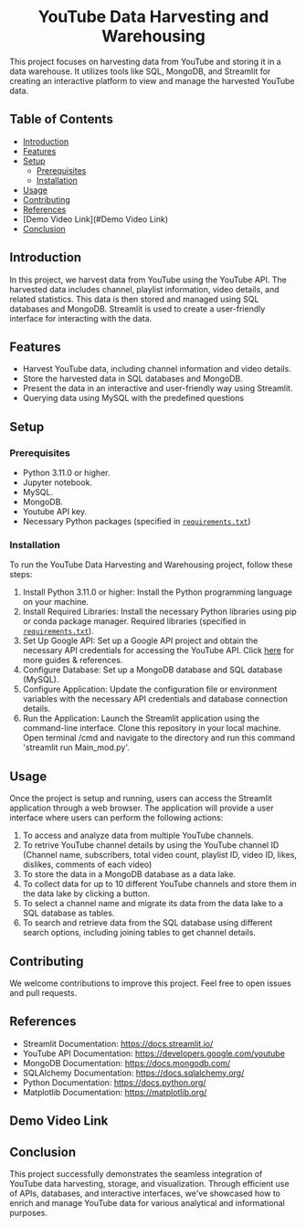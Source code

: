# <div align="center">YouTube Data Harvesting and Warehousing</div>

This project focuses on harvesting data from YouTube and storing it in a data warehouse. It utilizes tools like SQL, MongoDB, and Streamlit for creating an interactive platform to view and manage the harvested YouTube data.

## Table of Contents

- [Introduction](#introduction)
- [Features](#features)
- [Setup](#setup)
  - [Prerequisites](#prerequisites)
  - [Installation](#installation)
- [Usage](#usage)
- [Contributing](#contributing)
- [References](#References)
- [Demo Video Link](#Demo Video Link)
- [Conclusion](#Conclusion)

## Introduction

In this project, we harvest data from YouTube using the YouTube API. The harvested data includes channel, playlist information, video details, and related statistics. This data is then stored and managed using SQL databases and MongoDB. Streamlit is used to create a user-friendly interface for interacting with the data.


## Features

- Harvest YouTube data, including channel information and video details.
- Store the harvested data in SQL databases and MongoDB.
- Present the data in an interactive and user-friendly way using Streamlit.
- Querying data using MySQL with the predefined questions

## Setup

### Prerequisites

- Python 3.11.0 or higher.
- Jupyter notebook.
- MySQL.
- MongoDB.
- Youtube API key.
- Necessary Python packages (specified in [`requirements.txt`](https://github.com/Santhosh-Analytics/Capstone/blob/main/requirements.txt))

### Installation

To run the YouTube Data Harvesting and Warehousing project, follow these steps:

1. Install Python 3.11.0 or higher: Install the Python programming language on your machine.
2. Install Required Libraries: Install the necessary Python libraries using pip or conda package manager. Required libraries (specified in [`requirements.txt`](https://github.com/Santhosh-Analytics/Capstone/blob/main/requirements.txt)).
3. Set Up Google API: Set up a Google API project and obtain the necessary API credentials for accessing the YouTube API. Click [here](https://developers.google.com/youtube/v3/getting-started) for more guides & references.
4. Configure Database: Set up a MongoDB database and SQL database (MySQL).
5. Configure Application: Update the configuration file or environment variables with the necessary API credentials and database connection details.
6. Run the Application: Launch the Streamlit application using the command-line interface. Clone this repository in your local machine. Open terminal /cmd and navigate to the directory and run this command 'streamlit run Main_mod.py'.

## Usage
Once the project is setup and running, users can access the Streamlit application through a web browser. The application will provide a user interface where users can perform the following actions:
<h7 style='text-align: left; color: black;'><ol> <li > To access and analyze data from multiple YouTube channels. </li> <li> To retrive YouTube channel details by using the YouTube channel ID (Channel name, subscribers, total video count, playlist ID, video ID, likes, dislikes, comments of each video)  </li> <li >To store the data in a MongoDB database as a data lake. </li><li >To collect data for up to 10 different YouTube channels and store them in the data lake by clicking a button. </li><li >To select a channel name and migrate its data from the data lake to a SQL database as tables.</li><li >To search and retrieve data from the SQL database using different search options, including joining tables to get channel details.</li></ol><h7>

## Contributing 
We welcome contributions to improve this project. Feel free to open issues and pull requests.

## References

- Streamlit Documentation: https://docs.streamlit.io/
- YouTube API Documentation: https://developers.google.com/youtube
- MongoDB Documentation: https://docs.mongodb.com/
- SQLAlchemy Documentation: https://docs.sqlalchemy.org/
- Python Documentation: https://docs.python.org/
- Matplotlib Documentation: https://matplotlib.org/

## Demo Video Link

## Conclusion

This project successfully demonstrates the seamless integration of YouTube data harvesting, storage, and visualization. Through efficient use of APIs, databases, and interactive interfaces, we've showcased how to enrich and manage YouTube data for various analytical and informational purposes. 


